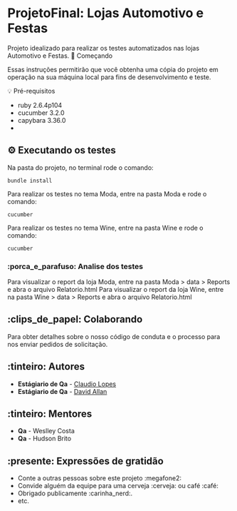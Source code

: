 # ProjetoFinal: Lojas Automotivo e Festas

Projeto idealizado para realizar os testes automatizados nas lojas Automotivo e Festas.
🚀 Começando

  Essas instruções permitirão que você obtenha uma cópia do projeto em operação na sua máquina local para fins de desenvolvimento e teste.

💡 Pré-requisitos
  * ruby 2.6.4p104
  * cucumber 3.2.0
  * capybara 3.36.0
  * 
## ⚙️ Executando os testes
Na pasta do projeto, no terminal rode o comando:
```
bundle install
```
Para realizar os testes no tema Moda, entre na pasta Moda e rode o comando:
```
cucumber
```
Para realizar os testes no tema Wine, entre na pasta Wine e rode o comando:
```
cucumber
```
### :porca_e_parafuso: Analise dos testes
Para visualizar o report da loja Moda, entre na pasta Moda > data > Reports e abra o arquivo Relatorio.html
Para visualizar o report da loja Wine, entre na pasta Wine > data > Reports e abra o arquivo Relatorio.html
## :clips_de_papel: Colaborando
Para obter detalhes sobre o nosso código de conduta e o processo para nos enviar pedidos de solicitação.
## :tinteiro: Autores
* **Estágiario de Qa** - [Claudio Lopes](https://github.com/claudiolopes-wj)
* **Estágiario de Qa** - [David Allan](https://github.com/davidwebjump)
## :tinteiro: Mentores
* **Qa** - Weslley Costa
* **Qa** - Hudson Brito
## :presente: Expressões de gratidão
* Conte a outras pessoas sobre este projeto :megafone2:
* Convide alguém da equipe para uma cerveja :cerveja: ou café :café:
* Obrigado publicamente :carinha_nerd:.
* etc.
